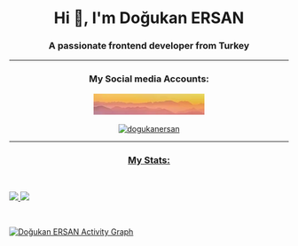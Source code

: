 <h1 align="center">Hi 👋, I'm Doğukan ERSAN</h1>
<h3 align="center">A passionate frontend developer from Turkey</h3>
<hr>
<h3 align="center">My Social media Accounts:</h3>

<p align="center"> <a href="https://linktr.ee/DogukanErsan/">  <img src="https://raw.githubusercontent.com/DogukanErsan/About-Me/main/200w.webp"></p>

<p align="center"> <img src="https://komarev.com/ghpvc/?username=dogukanersan&label=Profile%20views&color=0e75b6&style=flat" alt="dogukanersan" /> </p>
<hr>
<h3 align="center">My Stats:</h3>
<br/>
<p align="left">
  <a href="https://github.com/DogukanErsan/">
  <img width="49.5%" src="https://github-readme-stats.vercel.app/api?username=dogukanersan&show_icons=true&theme=gruvbox&hide_border=true" />
    <img width="49.5%" src="https://github-readme-streak-stats.herokuapp.com/?user=dogukanersan&theme=gruvbox&hide_border=true" />
  </a>
</p>
<br>

[![Doğukan ERSAN Activity Graph](https://activity-graph.herokuapp.com/graph?username=dogukanersan&theme=gruvbox&bg_color=282828&hide_border=true&line=d1a01f&point=c58545)](https://github.com/DogukanErsan)

